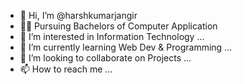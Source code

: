 - 👋 Hi, I’m @harshkumarjangir
- 👨‍💻 Pursuing Bachelors of Computer Application
- 👀 I’m interested in Information Technology ... 
- 🌱 I’m currently learning Web Dev & Programming ...
- 💞️ I’m looking to collaborate on Projects ...
- 📫 How to reach me ...

<!---
harshkumarjangir2002/harshkumarjangir2002 is a ✨ special ✨ repository because its `README.md` (this file) appears on your GitHub profile.
You can click the Preview link to take a look at your changes.
--->

